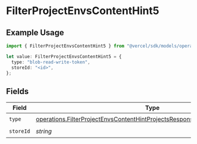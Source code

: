# FilterProjectEnvsContentHint5

## Example Usage

```typescript
import { FilterProjectEnvsContentHint5 } from "@vercel/sdk/models/operations/filterprojectenvs.js";

let value: FilterProjectEnvsContentHint5 = {
  type: "blob-read-write-token",
  storeId: "<id>",
};
```

## Fields

| Field                                                                                                                                                                          | Type                                                                                                                                                                           | Required                                                                                                                                                                       | Description                                                                                                                                                                    |
| ------------------------------------------------------------------------------------------------------------------------------------------------------------------------------ | ------------------------------------------------------------------------------------------------------------------------------------------------------------------------------ | ------------------------------------------------------------------------------------------------------------------------------------------------------------------------------ | ------------------------------------------------------------------------------------------------------------------------------------------------------------------------------ |
| `type`                                                                                                                                                                         | [operations.FilterProjectEnvsContentHintProjectsResponse200ApplicationJSONType](../../models/operations/filterprojectenvscontenthintprojectsresponse200applicationjsontype.md) | :heavy_check_mark:                                                                                                                                                             | N/A                                                                                                                                                                            |
| `storeId`                                                                                                                                                                      | *string*                                                                                                                                                                       | :heavy_check_mark:                                                                                                                                                             | N/A                                                                                                                                                                            |